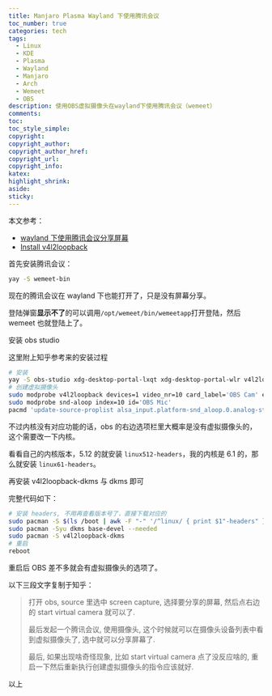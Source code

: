 ```yaml
---
title: Manjaro Plasma Wayland 下使用腾讯会议
toc_number: true
categories: tech
tags:
  - Linux
  - KDE
  - Plasma
  - Wayland
  - Manjaro
  - Arch
  - Wemeet
  - OBS
description: 使用OBS虚拟摄像头在wayland下使用腾讯会议（wemeet）
comments:
toc:
toc_style_simple:
copyright:
copyright_author:
copyright_author_href:
copyright_url:
copyright_info:
katex:
highlight_shrink:
aside:
sticky:
---
```


本文参考：

- [wayland 下使用腾讯会议分享屏幕](https://zhuanlan.zhihu.com/p/579004291)
- [Install v4l2loopback](https://forum.manjaro.org/t/install-v4l2loopback/79240)

首先安装腾讯会议：

```bash
yay -S wemeet-bin
```

现在的腾讯会议在 wayland 下也能打开了，只是没有屏幕分享。

登陆弹窗**显示不了**的可以调用`/opt/wemeet/bin/wemeetapp`打开登陆，然后 wemeet 也就登陆上了。

安装 obs studio

这里附上知乎参考来的安装过程

```bash
# 安装
yay -S obs-studio xdg-desktop-portal-lxqt xdg-desktop-portal-wlr v4l2loopback-dkms xdg-desktop-portal
# 创建虚拟摄像头
sudo modprobe v4l2loopback devices=1 video_nr=10 card_label='OBS Cam' exclusive_caps=1
sudo modprobe snd-aloop index=10 id='OBS Mic'
pacmd 'update-source-proplist alsa_input.platform-snd_aloop.0.analog-stereo device.description="OBS Mic"'
```

不过内核没有对应功能的话，obs 的右边选项栏里大概率是没有虚拟摄像头的，这个需要改一下内核。

看看自己的内核版本，5.12 的就安装 `linux512-headers`，我的内核是 6.1 的，那么就安装 `linux61-headers`。

再安装 v4l2loopback-dkms 与 dkms 即可

完整代码如下：

```bash
# 安装 headers, 不用再查看版本号了，直接下载对应的
sudo pacman -S $(ls /boot | awk -F "-" '/^linux/ { print $1"-headers" }')
sudo pacman -Syu dkms base-devel --needed
sudo pacman -S v4l2loopback-dkms
# 重启
reboot
```

重启后 OBS 差不多就会有虚拟摄像头的选项了。

以下三段文字复制于知乎：

> 打开 obs, source 里选中 screen capture, 选择要分享的屏幕, 然后点右边的 start virtual camera 就可以了.
>
> 最后发起一个腾讯会议, 使用摄像头, 这个时候就可以在摄像头设备列表中看到虚拟摄像头了, 选中就可以分享屏幕了.
>
> 最后, 如果出现啥奇怪现象, 比如 start virtual camera 点了没反应啥的, 重启一下然后重新执行创建虚拟摄像头的指令应该就好.

以上

